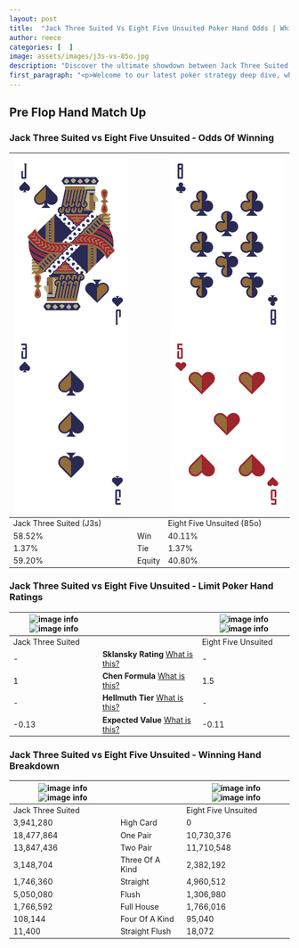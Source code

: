 ```yaml
---
layout: post
title:  "Jack Three Suited Vs Eight Five Unsuited Poker Hand Odds | Which Is The Better Hand In Poker? A Complete Guide"
author: reece
categories: [  ]
image: assets/images/j3s-vs-85o.jpg
description: "Discover the ultimate showdown between Jack Three Suited and Eight Five Unsuited in poker! Uncover the odds, strategies, and scenarios where one hand triumphs over the other. Get ready to up your poker game with this thrilling analysis."
first_paragraph: "<p>Welcome to our latest poker strategy deep dive, where we're pitting two distinct hands against each other in a high-stakes showdown: Jack Three Suited vs Eight Five Unsuited.</p><p>In the dynamic world of poker, every decision counts, and knowing which hand holds the upper hand is key to your success at the table.</p><p>In this article, we'll dissect these two hands, explore the scenarios where one dominates the other, and equip you with the knowledge to make strategic choices that can tip the odds in your favor.</p><p>Get ready to unravel the intriguing dynamics of these poker hands and elevate your game to new heights.</p>"
---
```




[comment]: # (sp0)

## Pre Flop Hand Match Up

<div class="table hand-ratings" markdown="1"> 



### Jack Three Suited vs Eight Five Unsuited - Odds Of Winning


    
| ![image info](assets/images/hand1/j.png) ![image info](assets/images/hand1/3.png) |  | ![image info](assets/images/hand2/8.png) ![image info](assets/images/hand2/5o.png) |
| -------- | -------- | -------- |
| Jack Three Suited (J3s) |  | Eight Five Unsuited (85o) |
| 58.52% | Win | 40.11% |
| 1.37% | Tie | 1.37% |
| 59.20% | Equity | 40.80% |




[comment]: # (sp1)



### Jack Three Suited vs Eight Five Unsuited - Limit Poker Hand Ratings


    
| ![image info](https://www.riverpairs.com/assets/images/hand1/j.png) ![image info](https://www.riverpairs.com/assets/images/hand1/3.png) |  | ![image info](https://www.riverpairs.com/assets/images/hand2/8.png) ![image info](https://www.riverpairs.com/assets/images/hand2/5o.png) |
| -------- | -------- | -------- |
| Jack Three Suited |  | Eight Five Unsuited |
| - | **Sklansky Rating** [What is this?](/sklansky-rating-explained) | - |
| 1 | **Chen Formula** [What is this?](/chen-formula-explained) | 1.5 |
| - | **Hellmuth Tier** [What is this?](/Hellmuth-tier-explained) | - |
| -0.13 | **Expected Value** [What is this?](/expected-value-explained) | -0.11 |




[comment]: # (sp2)



### Jack Three Suited vs Eight Five Unsuited - Winning Hand Breakdown


    
| ![image info](https://www.riverpairs.com/assets/images/hand1/j.png) ![image info](https://www.riverpairs.com/assets/images/hand1/3.png) |  | ![image info](https://www.riverpairs.com/assets/images/hand2/8.png) ![image info](https://www.riverpairs.com/assets/images/hand2/5o.png) |
| -------- | -------- | -------- |
| Jack Three Suited |  | Eight Five Unsuited |
| 3,941,280 | High Card | 0 |
| 18,477,864 | One Pair | 10,730,376 |
| 13,847,436 | Two Pair | 11,710,548 |
| 3,148,704 | Three Of A Kind | 2,382,192 |
| 1,746,360 | Straight | 4,960,512 |
| 5,050,080 | Flush | 1,306,980 |
| 1,766,592 | Full House | 1,766,016 |
| 108,144 | Four Of A Kind | 95,040 |
| 11,400 | Straight Flush | 18,072 |




[comment]: # (sp3)



</div>

[comment]: # (sp4)



[comment]: # (sp5)

